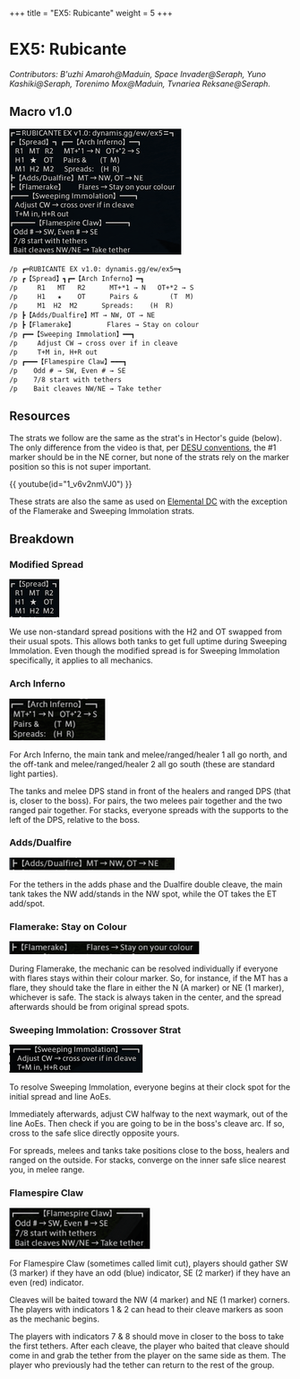 +++
title = "EX5: Rubicante"
weight = 5
+++
# EX5: Rubicante

*Contributors:
B'uzhi Amaroh@Maduin,
Space Invader@Seraph,
Yuno Kashiki@Seraph,
Torenimo Mox@Maduin,
Tvnariea Reksane@Seraph.*

## Macro v1.0

![](macro.png)

```
/p ┏═RUBICANTE EX v1.0: dynamis.gg/ew/ex5═┓
/p ┏【Spread】┓┏━【Arch Inferno】━┓
/p     R1   MT   R2      MT+*1 → N   OT+*2 → S
/p     H1   ★    OT      Pairs &        (T  M)
/p     M1  H2  M2      Spreads:    (H  R)
/p ┣【Adds/Dualfire】MT → NW, OT → NE
/p ┣【Flamerake】        Flares → Stay on colour
/p ┏━━【Sweeping Immolation】━━┓
/p     Adjust CW → cross over if in cleave
/p     T+M in, H+R out
/p ┏━━━【Flamespire Claw】━━━┓
/p    Odd # → SW, Even # → SE
/p    7/8 start with tethers
/p    Bait cleaves NW/NE → Take tether
```

## Resources

The strats we follow are the same as the strat's in Hector's guide (below).
The only difference from the video is that, per [DESU conventions](/conventions#markers), the #1 marker should be in the NE corner, but none of the strats rely on the marker position so this is not super important.

{{ youtube(id="1_v6v2nmVJ0") }}

These strats are also the same as used on [Elemental DC](https://tuufless.github.io/FFXIV-Elemental-Raid-Macros/6.0_endwalker/extreme_trials/rubicante/) with the exception of the Flamerake and Sweeping Immolation strats.

## Breakdown

### Modified Spread

![](spread.png)

We use non-standard spread positions with the H2 and OT swapped from their usual spots.
This allows both tanks to get full uptime during Sweeping Immolation.
Even though the modified spread is for Sweeping Immolation specifically, it applies to all mechanics.

### Arch Inferno

![](arch-inferno.png)

For Arch Inferno, the main tank and melee/ranged/healer 1 all go north, and the off-tank and melee/ranged/healer 2 all go south (these are standard light parties).

The tanks and melee DPS stand in front of the healers and ranged DPS (that is, closer to the boss).
For pairs, the two melees pair together and the two ranged pair together.
For stacks, everyone spreads with the supports to the left of the DPS, relative to the boss.

### Adds/Dualfire

![](tanks.png)

For the tethers in the adds phase and the Dualfire double cleave, the main tank takes the NW add/stands in the NW spot, while the OT takes the ET add/spot.

### Flamerake: Stay on Colour

![](flamerake.png)

During Flamerake, the mechanic can be resolved individually if everyone with flares stays within their colour marker.
So, for instance, if the MT has a flare, they should take the flare in either the N (A marker) or NE (1 marker), whichever is safe.
The stack is always taken in the center, and the spread afterwards should be from original spread spots.

### Sweeping Immolation: Crossover Strat

![](sweeping-immolation.png)

To resolve Sweeping Immolation, everyone begins at their clock spot for the initial spread and line AoEs.

Immediately afterwards, adjust CW halfway to the next waymark, out of the line AoEs.
Then check if you are going to be in the boss's cleave arc.
If so, cross to the safe slice directly opposite yours.

For spreads, melees and tanks take positions close to the boss, healers and ranged on the outside.
For stacks, converge on the inner safe slice nearest you, in melee range.

### Flamespire Claw

![](flamespire.png)

For Flamespire Claw (sometimes called limit cut), players should gather SW (3 marker) if they have an odd (blue) indicator, SE (2 marker) if they have an even (red) indicator.

Cleaves will be baited toward the NW (4 marker) and NE (1 marker) corners.
The players with indicators 1 & 2 can head to their cleave markers as soon as the mechanic begins.

The players with indicators 7 & 8 should move in closer to the boss to take the first tethers.
After each cleave, the player who baited that cleave should come in and grab the tether from the player on the same side as them.
The player who previously had the tether can return to the rest of the group.

